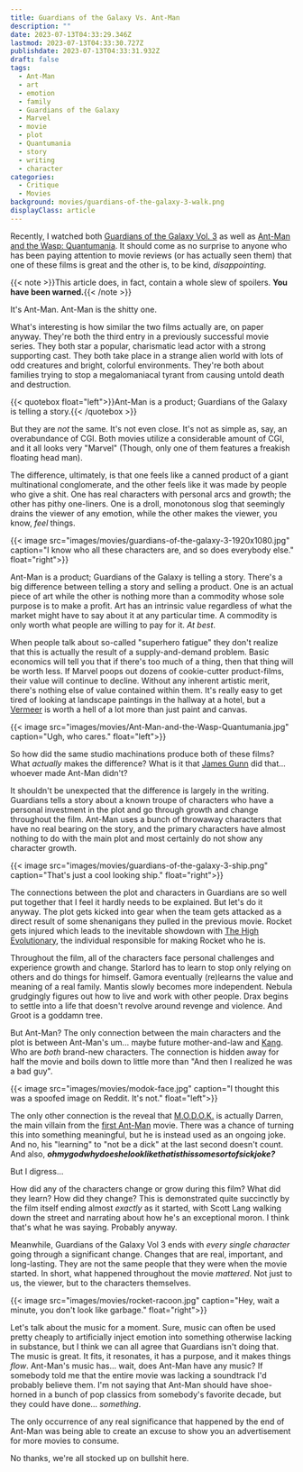 ```yaml
---
title: Guardians of the Galaxy Vs. Ant-Man
description: ""
date: 2023-07-13T04:33:29.346Z
lastmod: 2023-07-13T04:33:30.727Z
publishdate: 2023-07-13T04:33:31.932Z
draft: false
tags:
  - Ant-Man
  - art
  - emotion
  - family
  - Guardians of the Galaxy
  - Marvel
  - movie
  - plot
  - Quantumania
  - story
  - writing
  - character
categories:
  - Critique
  - Movies
background: movies/guardians-of-the-galaxy-3-walk.png
displayClass: article
---
```


Recently, I watched both [Guardians of the Galaxy Vol. 3](https://en.wikipedia.org/wiki/Guardians_of_the_Galaxy_Vol._3) as well as [Ant-Man and the Wasp: Quantumania](https://en.wikipedia.org/wiki/Ant-Man_and_the_Wasp:_Quantumania). It should come as no surprise to anyone who has been paying attention to movie reviews (or has actually seen them) that one of these films is great and the other is, to be kind, *disappointing*.

<!--more-->

{{< note >}}This article does, in fact, contain a whole slew of spoilers. **You have been warned.**{{< /note >}}

It's Ant-Man. Ant-Man is the shitty one.

What's interesting is how similar the two films actually are, on paper anyway. They're both the third entry in a previously successful movie series. They both star a popular, charismatic lead actor with a strong supporting cast. They both take place in a strange alien world with lots of odd creatures and bright, colorful environments. They're both about families trying to stop a megalomaniacal tyrant from causing untold death and destruction.

{{< quotebox float="left">}}Ant-Man is a product; Guardians of the Galaxy is telling a story.{{< /quotebox >}}

But they are *not* the same. It's not even close. It's not as simple as, say, an overabundance of CGI. Both movies utilize a considerable amount of CGI, and it all looks very "Marvel" (Though, only one of them features a freakish floating head man).

The difference, ultimately, is that one feels like a canned product of a giant multinational conglomerate, and the other feels like it was made by people who give a shit. One has real characters with personal arcs and growth; the other has pithy one-liners. One is a droll, monotonous slog that seemingly drains the viewer of any emotion, while the other makes the viewer, you know, *feel* things.

{{< image src="images/movies/guardians-of-the-galaxy-3-1920x1080.jpg" caption="I know who all these characters are, and so does everybody else." float="right">}}

Ant-Man is a product; Guardians of the Galaxy is telling a story. There's a big difference between telling a story and selling a product. One is an actual piece of art while the other is nothing more than a commodity whose sole purpose is to make a profit. Art has an intrinsic value regardless of what the market might have to say about it at any particular time. A commodity is only worth what people are willing to pay for it. *At best*.

When people talk about so-called "superhero fatigue" they don't realize that this is actually the result of a supply-and-demand problem. Basic economics will tell you that if there's too much of a thing, then that thing will be worth less. If Marvel poops out dozens of cookie-cutter product-films, their value will continue to decline. Without any inherent artistic merit, there's nothing else of value contained within them. It's really easy to get tired of looking at landscape paintings in the hallway at a hotel, but a [Vermeer](https://en.wikipedia.org/wiki/Johannes_Vermeer) is worth a hell of a lot more than just paint and canvas.

{{< image src="images/movies/Ant-Man-and-the-Wasp-Quantumania.jpg" caption="Ugh, who cares." float="left">}}

So how did the same studio machinations produce both of these films? What *actually* makes the difference? What is it that [James Gunn](https://en.wikipedia.org/wiki/James_Gunn) did that... whoever made Ant-Man didn't?

It shouldn't be unexpected that the difference is largely in the writing. Guardians tells a story about a known troupe of characters who have a personal investment in the plot and go through growth and change throughout the film. Ant-Man uses a bunch of throwaway characters that have no real bearing on the story, and the primary characters have almost nothing to do with the main plot and most certainly do not show any character growth.

{{< image src="images/movies/guardians-of-the-galaxy-3-ship.png" caption="That's just a cool looking ship." float="right">}}

The connections between the plot and characters in Guardians are so well put together that I feel it hardly needs to be explained. But let's do it anyway. The plot gets kicked into gear when the team gets attacked as a direct result of some shenanigans they pulled in the previous movie. Rocket gets injured which leads to the inevitable showdown with [The High Evolutionary](https://en.wikipedia.org/wiki/High_Evolutionary), the individual responsible for making Rocket who he is.

Throughout the film, all of the characters face personal challenges and experience growth and change. Starlord has to learn to stop only relying on others and do things for himself. Gamora eventually (re)learns the value and meaning of a real family. Mantis slowly becomes more independent. Nebula grudgingly figures out how to live and work with other people. Drax begins to settle into a life that doesn't revolve around revenge and violence. And Groot is a goddamn tree.

But Ant-Man? The only connection between the main characters and the plot is between Ant-Man's um... maybe future mother-and-law and [Kang](https://en.wikipedia.org/wiki/Kang_the_Conqueror). Who are *both* brand-new characters. The connection is hidden away for half the movie and boils down to little more than "And then I realized he was a bad guy".

{{< image src="images/movies/modok-face.jpg" caption="I thought this was a spoofed image on Reddit. It's not." float="left">}}

The only other connection is the reveal that [M.O.D.O.K.](https://en.wikipedia.org/wiki/MODOK) is actually Darren, the main villain from the [first Ant-Man](https://en.wikipedia.org/wiki/Ant-Man_(film)) movie. There was a chance of turning this into something meaningful, but he is instead used as an ongoing joke. And no, his "learning" to "not be a dick" at the last second doesn't count. And also, ***ohmygodwhydoeshelooklikethatisthissomesortofsickjoke?***

But I digress...

How did any of the characters change or grow during this film? What did they learn? How did they change? This is demonstrated quite succinctly by the film itself ending almost *exactly* as it started, with Scott Lang walking down the street and narrating about how he's an exceptional moron. I think that's what he was saying. Probably anyway.

Meanwhile, Guardians of the Galaxy Vol 3 ends with *every single character* going through a significant change. Changes that are real, important, and long-lasting. They are not the same people that they were when the movie started. In short, what happened throughout the movie *mattered*. Not just to us, the viewer, but to the characters themselves.

{{< image src="images/movies/rocket-racoon.jpg" caption="Hey, wait a minute, you don't look like garbage." float="right">}}

Let's talk about the music for a moment. Sure, music can often be used pretty cheaply to artificially inject emotion into something otherwise lacking in substance, but I think we can all agree that Guardians isn't doing that. The music is great. It fits, it resonates, it has a purpose, and it makes things *flow*. Ant-Man's music has... wait, does Ant-Man have any music? If somebody told me that the entire movie was lacking a soundtrack I'd probably believe them. I'm not saying that Ant-Man should have shoe-horned in a bunch of pop classics from somebody's favorite decade, but they could have done... *something*.

The only occurrence of any real significance that happened by the end of Ant-Man was being able to create an excuse to show you an advertisement for more movies to consume.

No thanks, we're all stocked up on bullshit here.
